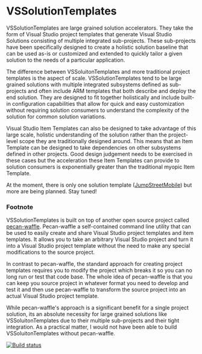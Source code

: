 # VSSolutionTemplates
VSSolutionTemplates are large grained solution accelerators.  They take the form of Visual Studio project templates that generate 
Visual Studio Solutions consisting of multiple integrated sub-projects.  These sub-projects have been specifically designed to 
create a holistic solution baseline that can be used as-is or customized and extended to quickly tailor a given solution to the 
needs of a particular application.  

The difference between VSSoluitonTemplates and more traditional project templates is the aspect of scale. VSSolutionTemplates 
tend to be large grained solutions with multiple integrated subsystems defined as sub-projects and often include ARM templates
that both describe and deploy the end solution.  They are designed to fit together holistically and include built-in 
configuration capabilities that allow for quick and easy customization without requiring solution consumers to understand 
the complexity of the solution for common solution variations.  

Visual Studio Item Templates can also be designed to take advantage of this large scale, holistic understanding of the solution
rather than the project-level scope they are traditionally designed around.  This means that an Item Template can be designed to
take dependencies on other subsystems defined in other projects.  Good design judgement needs to be exercised in these cases but
the acceleration these Item Templates can provide to solution consumers is exponentially greater than the traditional myopic Item
Template. 

At the moment, there is only one solution template ([JumpStreetMobile](https://github.com/VSSolutionTemplates/VSSolutionTemplates/tree/master/VSSolutionTemplates/templates/JumpStreetMobile)) 
but more are being planned.  Stay tuned!

### Footnote
VSSolutionTemplates is built on top of another open source project called [pecan-waffle](https://github.com/ligershark/pecan-waffle).
Pecan-waffle a self-contained command line utility that can be used to easily create and share Visual Studio project templates
and item templates.  It allows you to take an arbitrary Visual Studio project and turn it into a Visual Studio project template
without the need to make any special modifications to the source project.  

In contrast to pecan-waffle, the standard approach for creating project templates requires you to modify the project which breaks
it so you can no long run or test that code base. The whole idea of pecan-waffle is that you can keep you source project in whatever
format you need to develop and test it and then use pecan-waffle to transform the source project into an actual Visual Studio
project template.

While pecan-waffle's approach is a significant benefit for a single project solution, its an absolute necessity for large grained
solutions like VSSoluitonTemplates due to their multiple sub-projects and their tight integration.  As a practical matter, I would
not have been able to build VSSoluitonTemplates without pecan-waffle.

[![Build status](https://ci.appveyor.com/api/projects/status/hjjcd8lj82oeofjs?svg=true)](https://ci.appveyor.com/project/sayedihashimi/vssolutiontemplates)
